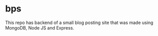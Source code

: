# bps
This repo has backend of a small blog posting site that was made using MongoDB, Node JS and Express.
